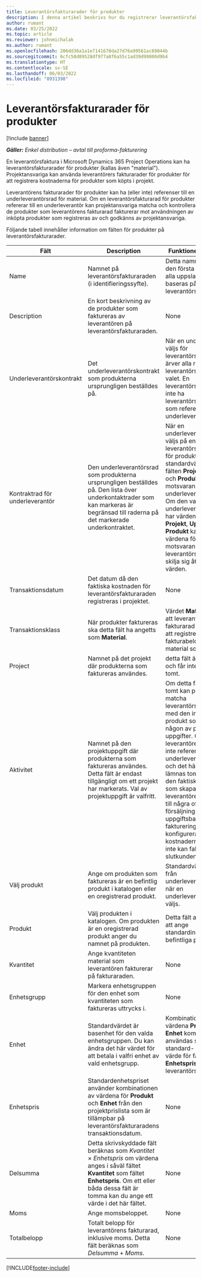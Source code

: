 ```yaml
---
title: Leverantörsfakturarader för produkter
description: I denna artikel beskrivs hur du registrerar leverantörsfakturarader för produkter och använder de olika fälten för att registrera produktinköp från leverantörer.
author: rumant
ms.date: 03/25/2022
ms.topic: article
ms.reviewer: johnmichalak
ms.author: rumant
ms.openlocfilehash: 206dd36a1a1e7141678da27d76a99561ac89044b
ms.sourcegitcommit: 6cfc50d89528df977a8f6a55c1ad39d99800d9b4
ms.translationtype: HT
ms.contentlocale: sv-SE
ms.lasthandoff: 06/03/2022
ms.locfileid: "8931398"
---
```

# <a name="vendor-invoice-lines-for-products"></a>Leverantörsfakturarader för produkter

[!include [banner](../../includes/dataverse-preview.md)]

_**Gäller:** Enkel distribution – avtal till proforma-fakturering_

En leverantörsfaktura i Microsoft Dynamics 365 Project Operations kan ha leverantörsfakturarader för produkter (kallas även "material"). Projektansvariga kan använda leverantörers fakturarader för produkter för att registrera kostnaderna för produkter som köpts i projekt.

Leverantörens fakturarader för produkter kan ha (eller inte) referenser till en underleverantörsrad för material. Om en leverantörsfakturarad för produkter refererar till en underleverantör kan projektansvariga matcha och kontrollera de produkter som leverantörens fakturarad fakturerar mot användningen av inköpta produkter som registreras av och godkänns av projektansvariga.

Följande tabell innehåller information om fälten för produkter på leverantörsfakturarader.

| Fält | Description | Funktionellt påverkan |
| --- | --- | --- |
| Name | Namnet på leverantörsfakturaraden (i identifieringssyfte). | Detta namn visas som den första kolumnen i alla uppslag som baseras på leverantörsfakturarader. |
| Description | En kort beskrivning av de produkter som faktureras av leverantören på leverantörsfakturaraden. | None |
| Underleverantörskontrakt | Det underleverantörskontrakt som produkterna ursprungligen beställdes på. | När en underleverantör väljs för leverantörsfakturan ärver alla rader på leverantörsfakturan det valet. En leverantörsfaktura kan inte ha leverantörsfakturarader som refererar till olika underleverantörer. |
| Kontraktrad för underleverantör | Den underleverantörsrad som produkterna ursprungligen beställdes på. Den lista över underkontaktrader som kan markeras är begränsad till raderna på det markerade underkontraktet. | När en underleverantörsrad väljs på en leverantörsfakturarad för produkter anges standardvärden för fälten **Projekt**, **Uppgift** och **Produkt** från motsvarande fält på underleverantörsraden. Om den valda underleverantörsraden har värden i fälten **Projekt**, **Uppgift** och **Produkt** kan inte värdena för motsvarande fält på leverantörsfakturaraden skilja sig åt från dessa värden. |
| Transaktionsdatum | Det datum då den faktiska kostnaden för leverantörsfakturaraden registreras i projektet. | None|
| Transaktionsklass | När produkter faktureras ska detta fält ha angetts som **Material**. | Värdet **Material** anger att leverantörens fakturarad används för att registrera fakturabeloppet för material som köpts in. |
| Project | Namnet på det projekt där produkterna som faktureras användes. | detta fält är obligatoriskt och får inte lämnas tomt. |
| Aktivitet | Namnet på den projektuppgift där produkterna som faktureras användes. Detta fält är endast tillgängligt om ett projekt har markerats. Val av projektuppgift är valfritt. | Om detta fält lämnas tomt kan projektledaren matcha leverantörsfakturaraden med den inköpta produkt som används i någon av projektets uppgifter. Om leverantörens fakturarad inte refererar till en underleverantörsrad och det här fältet lämnas tomt, länkas inte den faktiska kostnaden som skapas av leverantörens fakturarad till några ofakturerade försäljningsvärden. Om uppgiftsbaserad fakturering har konfigurerats kanske kostnaderna i detta fall inte kan faktureras till slutkunden. |
| Välj produkt | Ange om produkten som faktureras är en befintlig produkt i katalogen eller en oregistrerad produkt. | Standardvärdet anges från underleverantörsraden när en underleverantörsrad väljs. |
| Produkt | Välj produkten i katalogen. Om produkten är en oregistrerad produkt anger du namnet på produkten. | Detta fält används för att ange standardinköpspriser för befintliga produkter. |
| Kvantitet | Ange kvantiteten material som leverantören fakturerar på fakturaraden. | None |
| Enhetsgrupp | Markera enhetsgruppen för den enhet som kvantiteten som faktureras uttrycks i. | None |
| Enhet | Standardvärdet är basenhet för den valda enhetsgruppen. Du kan ändra det här värdet för att betala i valfri enhet av vald enhetsgrupp. | Kombinationen av värdena **Produkt** och **Enhet** kommer att användas som standard- eller beräknat värde för fältet **Enhetspris** på leverantörsfakturaraden. |
| Enhetspris | Standardenhetspriset använder kombinationen av värdena för **Produkt** och **Enhet** från den projektprislista som är tillämpbar på leverantörsfakturaradens transaktionsdatum. | None |
| Delsumma | Detta skrivskyddade fält beräknas som *Kvantitet* &times; *Enhetspris* om värdena anges i såväl fältet **Kvantitet** som fältet **Enhetspris**. Om ett eller båda dessa fält är tomma kan du ange ett värde i det här fältet. | None |
| Moms | Ange momsbeloppet. | None |
| Totalbelopp | Totalt belopp för leverantörens fakturarad, inklusive moms. Detta fält beräknas som *Delsumma* + *Moms*. | None |

[!INCLUDE[footer-include](../../includes/footer-banner.md)]
